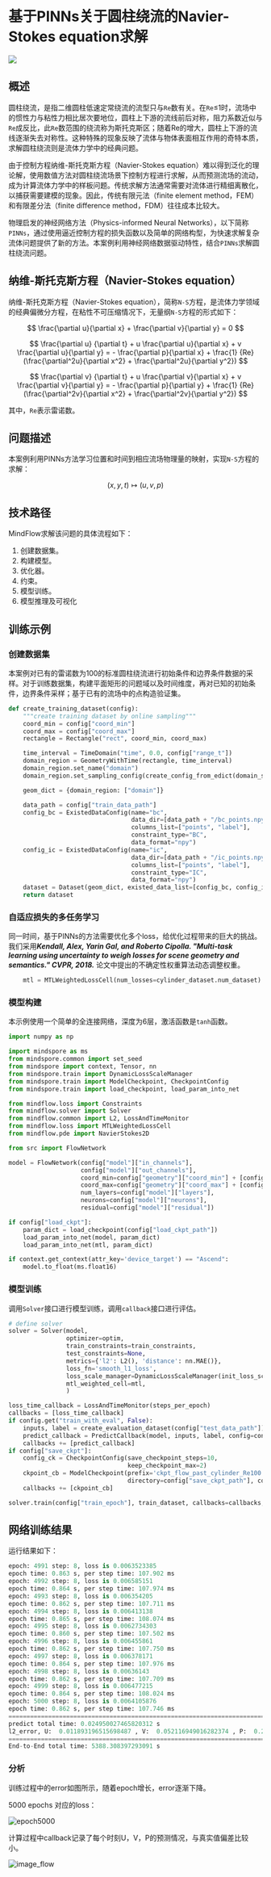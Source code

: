 
# 基于PINNs关于圆柱绕流的Navier-Stokes equation求解

<a href="https://gitee.com/mindspore/docs/blob/master/docs/mindflow/docs/source_zh_cn/physics_driven/cylinder_flow.md" target="_blank"><img src="https://mindspore-website.obs.cn-north-4.myhuaweicloud.com/website-images/master/resource/_static/logo_source.png"></a>

## 概述

圆柱绕流，是指二维圆柱低速定常绕流的流型只与`Re`数有关。在`Re`≤1时，流场中的惯性力与粘性力相比居次要地位，圆柱上下游的流线前后对称，阻力系数近似与`Re`成反比，此`Re`数范围的绕流称为斯托克斯区；随着Re的增大，圆柱上下游的流线逐渐失去对称性。这种特殊的现象反映了流体与物体表面相互作用的奇特本质，求解圆柱绕流则是流体力学中的经典问题。

由于控制方程纳维-斯托克斯方程（Navier-Stokes equation）难以得到泛化的理论解，使用数值方法对圆柱绕流场景下控制方程进行求解，从而预测流场的流动，成为计算流体力学中的样板问题。传统求解方法通常需要对流体进行精细离散化，以捕获需要建模的现象。因此，传统有限元法（finite element method，FEM）和有限差分法（finite difference method，FDM）往往成本比较大。

物理启发的神经网络方法（Physics-informed Neural Networks），以下简称`PINNs`，通过使用逼近控制方程的损失函数以及简单的网络构型，为快速求解复杂流体问题提供了新的方法。本案例利用神经网络数据驱动特性，结合`PINNs`求解圆柱绕流问题。

## 纳维-斯托克斯方程（Navier-Stokes equation）

纳维-斯托克斯方程（Navier-Stokes equation），简称`N-S`方程，是流体力学领域的经典偏微分方程，在粘性不可压缩情况下，无量纲`N-S`方程的形式如下：

$$
\frac{\partial u}{\partial x} + \frac{\partial v}{\partial y} = 0
$$

$$
\frac{\partial u} {\partial t} + u \frac{\partial u}{\partial x} + v \frac{\partial u}{\partial y} = - \frac{\partial p}{\partial x} + \frac{1} {Re} (\frac{\partial^2u}{\partial x^2} + \frac{\partial^2u}{\partial y^2})
$$

$$
\frac{\partial v} {\partial t} + u \frac{\partial v}{\partial x} + v \frac{\partial v}{\partial y} = - \frac{\partial p}{\partial y} + \frac{1} {Re} (\frac{\partial^2v}{\partial x^2} + \frac{\partial^2v}{\partial y^2})
$$

其中，`Re`表示雷诺数。

## 问题描述

本案例利用PINNs方法学习位置和时间到相应流场物理量的映射，实现`N-S`方程的求解：

$$
(x, y, t) \mapsto (u, v, p)
$$

## 技术路径

MindFlow求解该问题的具体流程如下：

1. 创建数据集。
2. 构建模型。
3. 优化器。
4. 约束。
5. 模型训练。
6. 模型推理及可视化

## 训练示例

### 创建数据集

本案例对已有的雷诺数为100的标准圆柱绕流进行初始条件和边界条件数据的采样。对于训练数据集，构建平面矩形的问题域以及时间维度，再对已知的初始条件，边界条件采样；基于已有的流场中的点构造验证集。

```python
def create_training_dataset(config):
    """create training dataset by online sampling"""
    coord_min = config["coord_min"]
    coord_max = config["coord_max"]
    rectangle = Rectangle("rect", coord_min, coord_max)

    time_interval = TimeDomain("time", 0.0, config["range_t"])
    domain_region = GeometryWithTime(rectangle, time_interval)
    domain_region.set_name("domain")
    domain_region.set_sampling_config(create_config_from_edict(domain_sampling_config))

    geom_dict = {domain_region: ["domain"]}

    data_path = config["train_data_path"]
    config_bc = ExistedDataConfig(name="bc",
                                  data_dir=[data_path + "/bc_points.npy", data_path + "/bc_label.npy"],
                                  columns_list=["points", "label"],
                                  constraint_type="BC",
                                  data_format="npy")
    config_ic = ExistedDataConfig(name="ic",
                                  data_dir=[data_path + "/ic_points.npy", data_path + "/ic_label.npy"],
                                  columns_list=["points", "label"],
                                  constraint_type="IC",
                                  data_format="npy")
    dataset = Dataset(geom_dict, existed_data_list=[config_bc, config_ic])
    return dataset

```

### 自适应损失的多任务学习

同一时间，基于PINNs的方法需要优化多个loss，给优化过程带来的巨大的挑战。我们采用***Kendall, Alex, Yarin Gal, and Roberto Cipolla. "Multi-task learning using uncertainty to weigh losses for scene geometry and semantics." CVPR, 2018.*** 论文中提出的不确定性权重算法动态调整权重。

```python
    mtl = MTLWeightedLossCell(num_losses=cylinder_dataset.num_dataset)
```

### 模型构建

本示例使用一个简单的全连接网络，深度为6层，激活函数是`tanh`函数。

```python
import numpy as np

import mindspore as ms
from mindspore.common import set_seed
from mindspore import context, Tensor, nn
from mindspore.train import DynamicLossScaleManager
from mindspore.train import ModelCheckpoint, CheckpointConfig
from mindspore.train import load_checkpoint, load_param_into_net

from mindflow.loss import Constraints
from mindflow.solver import Solver
from mindflow.common import L2, LossAndTimeMonitor
from mindflow.loss import MTLWeightedLossCell
from mindflow.pde import NavierStokes2D

from src import FlowNetwork

model = FlowNetwork(config["model"]["in_channels"],
                    config["model"]["out_channels"],
                    coord_min=config["geometry"]["coord_min"] + [config["geometry"]["time_min"]],
                    coord_max=config["geometry"]["coord_max"] + [config["geometry"]["time_max"]],
                    num_layers=config["model"]["layers"],
                    neurons=config["model"]["neurons"],
                    residual=config["model"]["residual"])

if config["load_ckpt"]:
    param_dict = load_checkpoint(config["load_ckpt_path"])
    load_param_into_net(model, param_dict)
    load_param_into_net(mtl, param_dict)

if context.get_context(attr_key='device_target') == "Ascend":
    model.to_float(ms.float16)
```

### 模型训练

调用`Solver`接口进行模型训练，调用`callback`接口进行评估。

```python
# define solver
solver = Solver(model,
                optimizer=optim,
                train_constraints=train_constraints,
                test_constraints=None,
                metrics={'l2': L2(), 'distance': nn.MAE()},
                loss_fn='smooth_l1_loss',
                loss_scale_manager=DynamicLossScaleManager(init_loss_scale=2 ** 10, scale_window=2000),
                mtl_weighted_cell=mtl,
                )

loss_time_callback = LossAndTimeMonitor(steps_per_epoch)
callbacks = [loss_time_callback]
if config.get("train_with_eval", False):
    inputs, label = create_evaluation_dataset(config["test_data_path"])
    predict_callback = PredictCallback(model, inputs, label, config=config, visual_fn=visualization)
    callbacks += [predict_callback]
if config["save_ckpt"]:
    config_ck = CheckpointConfig(save_checkpoint_steps=10,
                                 keep_checkpoint_max=2)
    ckpoint_cb = ModelCheckpoint(prefix='ckpt_flow_past_cylinder_Re100',
                                 directory=config["save_ckpt_path"], config=config_ck)
    callbacks += [ckpoint_cb]

solver.train(config["train_epoch"], train_dataset, callbacks=callbacks, dataset_sink_mode=True)
```

## 网络训练结果

运行结果如下：

```python
epoch: 4991 step: 8, loss is 0.0063523385
epoch time: 0.863 s, per step time: 107.902 ms
epoch: 4992 step: 8, loss is 0.006585151
epoch time: 0.864 s, per step time: 107.974 ms
epoch: 4993 step: 8, loss is 0.006354205
epoch time: 0.862 s, per step time: 107.711 ms
epoch: 4994 step: 8, loss is 0.006413138
epoch time: 0.865 s, per step time: 108.074 ms
epoch: 4995 step: 8, loss is 0.0062734303
epoch time: 0.860 s, per step time: 107.502 ms
epoch: 4996 step: 8, loss is 0.006455861
epoch time: 0.862 s, per step time: 107.750 ms
epoch: 4997 step: 8, loss is 0.006378171
epoch time: 0.864 s, per step time: 107.976 ms
epoch: 4998 step: 8, loss is 0.00636143
epoch time: 0.862 s, per step time: 107.709 ms
epoch: 4999 step: 8, loss is 0.006477215
epoch time: 0.864 s, per step time: 108.024 ms
epoch: 5000 step: 8, loss is 0.0064105876
epoch time: 0.862 s, per step time: 107.746 ms
==================================================================================================
predict total time: 0.024950027465820312 s
l2_error, U:  0.011893196515698487 , V:  0.052116949016282374 , P:  0.2798291882189069 , Total:  0.04287303192192062
==================================================================================================
End-to-End total time: 5388.308397293091 s
```

### 分析

训练过程中的error如图所示，随着epoch增长，error逐渐下降。

5000 epochs 对应的loss：

![epoch5000](images/TimeError_epoch5000.png)

计算过程中callback记录了每个时刻U，V，P的预测情况，与真实值偏差比较小。

![image_flow](images/image-flow.png)
